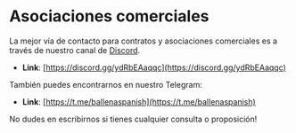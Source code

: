 # Asociaciones comerciales

La mejor vía de contacto para contratos y asociaciones comerciales es a través de nuestro canal de [Discord](https://discord.gg/ydRbEAaqqc).

* **Link**: [https://discord.gg/ydRbEAaqqc](https://discord.gg/ydRbEAaqqc)

También puedes encontrarnos en nuestro Telegram:

* **Link**: [https://t.me/ballenaspanish](https://t.me/ballenaspanish)



No dudes en escribirnos si tienes cualquier consulta o proposición!

